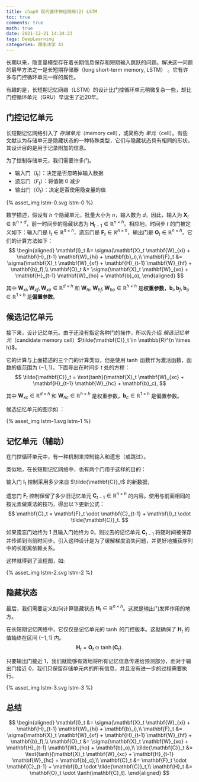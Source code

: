 ```yaml
---
title: chap9 现代循环神经网络(2) LSTM
toc: true
comments: true
math: true
date: 2021-12-21 14:24:23
tags: DeepLearning
categories: 跟李沐学 AI
---
```


长期以来，隐变量模型存在着长期信息保存和短期输入跳跃的问题。解决这一问题的最早方法之一是长短期存储器（long short-term memory, LSTM） 。它有许多与门控循环单元一样的属性。

有趣的是，长短期记忆网络（LSTM）的设计比门控循环单元稍微复杂一些，却比门控循环单元（GRU）早诞生了近20年。

<!--more-->

## 门控记忆单元

长短期记忆网络引入了 *存储单元*（memory cell），或简称为 *单元*（cell）。有些文献认为存储单元是隐藏状态的一种特殊类型，它们与隐藏状态具有相同的形状，其设计目的是用于记录附加的信息。

为了控制存储单元，我们需要许多门。

- 输入门（$I_t$）：决定是否忽略掉输入数据
- 遗忘门（$F_t$）：将值朝 0 减少
- 输出门（$O_t$）：决定是否使用隐变量的值

{% asset_img lstm-0.svg lstm-0 %}

数学描述，假设有 $h$ 个隐藏单元，批量大小为 $n$，输入数为 $d$。因此，输入为 $\mathbf{X}_t \in \mathbb{R}^{n \times d}$，前一时间步的隐藏状态为 $\mathbf{H}_{t-1} \in \mathbb{R}^{n \times h}$。相应地，时间步 $t$ 的门被定义如下：输入门是 $\mathbf{I}_t \in \mathbb{R}^{n \times h}$，遗忘门是 $\mathbf{F}_t \in \mathbb{R}^{n \times h}$，输出门是 $\mathbf{O}_t \in \mathbb{R}^{n \times h}$。它们的计算方法如下：
$$
\begin{aligned}
\mathbf{I}_t &= \sigma(\mathbf{X}_t \mathbf{W}_{xi} + \mathbf{H}_{t-1} \mathbf{W}_{hi} + \mathbf{b}_i),\\
\mathbf{F}_t &= \sigma(\mathbf{X}_t \mathbf{W}_{xf} + \mathbf{H}_{t-1} \mathbf{W}_{hf} + \mathbf{b}_f),\\
\mathbf{O}_t &= \sigma(\mathbf{X}_t \mathbf{W}_{xo} + \mathbf{H}_{t-1} \mathbf{W}_{ho} + \mathbf{b}_o),
\end{aligned}
$$

其中 $\mathbf{W}_{xi}, \mathbf{W}_{xf}, \mathbf{W}_{xo} \in \mathbb{R}^{d \times h}$ 和 $\mathbf{W}_{hi}, \mathbf{W}_{hf}, \mathbf{W}_{ho} \in \mathbb{R}^{h \times h}$ 是**权重参数**，$\mathbf{b}_i, \mathbf{b}_f, \mathbf{b}_o \in \mathbb{R}^{1 \times h}$ 是**偏置参数**。

  

## 候选记忆单元

接下来，设计记忆单元。由于还没有指定各种门的操作，所以先介绍 *候选记忆单元*（candidate memory cell）$\tilde{\mathbf{C}}_t \in \mathbb{R}^{n \times h}$。

它的计算与上面描述的三个门的计算类似，但是使用 $\tanh$ 函数作为激活函数，函数的值范围为 $(-1, 1)$。下面导出在时间步 $t$ 处的方程：
$$
\tilde{\mathbf{C}}_t = \text{tanh}(\mathbf{X}_t \mathbf{W}_{xc} + \mathbf{H}_{t-1} \mathbf{W}_{hc} + \mathbf{b}_c),
$$

其中 $\mathbf{W}_{xc} \in \mathbb{R}^{d \times h}$ 和 $\mathbf{W}_{hc} \in \mathbb{R}^{h \times h}$ 是权重参数，$\mathbf{b}_c \in \mathbb{R}^{1 \times h}$ 是偏置参数。

候选记忆单元的图示如 ：

{% asset_img lstm-1.svg lstm-1 %}



## 记忆单元（辅助）

在门控循环单元中，有一种机制来控制输入和遗忘（或跳过）。

类似地，在长短期记忆网络中，也有两个门用于这样的目的：

输入门 $\mathbf{I}_t$ 控制采用多少来自 $\tilde{\mathbf{C}}_t$ 的新数据，

遗忘门 $\mathbf{F}_t$ 控制保留了多少旧记忆单元 $\mathbf{C}_{t-1} \in \mathbb{R}^{n \times h}$ 的内容。使用与前面相同的按元素做乘法的技巧，得出以下更新公式：
$$
\mathbf{C}_t = \mathbf{F}_t \odot \mathbf{C}_{t-1} + \mathbf{I}_t \odot \tilde{\mathbf{C}}_t.
$$


如果遗忘门始终为 $1$ 且输入门始终为 $0$，则过去的记忆单元 $\mathbf{C}_{t-1}$ 将随时间被保存并传递到当前时间步。引入这种设计是为了缓解梯度消失问题，并更好地捕获序列中的长距离依赖关系。

这样就得到了流程图，如:

{% asset_img lstm-2.svg lstm-2 %}



## 隐藏状态

最后，我们需要定义如何计算隐藏状态 $\mathbf{H}_t \in \mathbb{R}^{n \times h}$。这就是输出门发挥作用的地方。

在长短期记忆网络中，它仅仅是记忆单元的 $\tanh$ 的门控版本。这就确保了 $\mathbf{H}_t$ 的值始终在区间 $(-1, 1)$ 内。
$$
\mathbf{H}_t = \mathbf{O}_t \odot \tanh(\mathbf{C}_t).
$$


只要输出门接近 $1$，我们就能够有效地将所有记忆信息传递给预测部分，而对于输出门接近 $0$，我们只保留存储单元内的所有信息，并且没有进一步的过程需要执行。

{% asset_img lstm-3.svg lstm-3 %}



## 总结

$$
\begin{aligned}
\mathbf{I}_t &= \sigma(\mathbf{X}_t \mathbf{W}_{xi} + \mathbf{H}_{t-1} \mathbf{W}_{hi} + \mathbf{b}_i),\\
\mathbf{F}_t &= \sigma(\mathbf{X}_t \mathbf{W}_{xf} + \mathbf{H}_{t-1} \mathbf{W}_{hf} + \mathbf{b}_f),\\
\mathbf{O}_t &= \sigma(\mathbf{X}_t \mathbf{W}_{xo} + \mathbf{H}_{t-1} \mathbf{W}_{ho} + \mathbf{b}_o),\\
\tilde{\mathbf{C}}_t &= \text{tanh}(\mathbf{X}_t \mathbf{W}_{xc} + \mathbf{H}_{t-1} \mathbf{W}_{hc} + \mathbf{b}_c),\\
\mathbf{C}_t &= \mathbf{F}_t \odot \mathbf{C}_{t-1} + \mathbf{I}_t \odot \tilde{\mathbf{C}}_t,\\
\mathbf{H}_t &= \mathbf{O}_t \odot \tanh(\mathbf{C}_t).
\end{aligned}
$$

